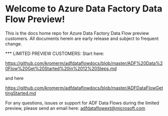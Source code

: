 # Welcome to Azure Data Factory Data Flow Preview!

This is the docs home repo for Azure Data Factory Data Flow preview customers. All documents herein are early release and subject to frequent change.

*** LIMITED PREVIEW CUSTOMERS: Start here:

https://github.com/kromerm/adfdataflowdocs/blob/master/ADF%20Data%20Flow%20Get%20Started%20in%2012%20Steps.md

and here

https://github.com/kromerm/adfdataflowdocs/blob/master/ADFDataFlowGettingStarted.md

For any questions, issues or support for ADF Data Flows during the limited preview, please send an email here: adfdataflowext@microsoft.com 
